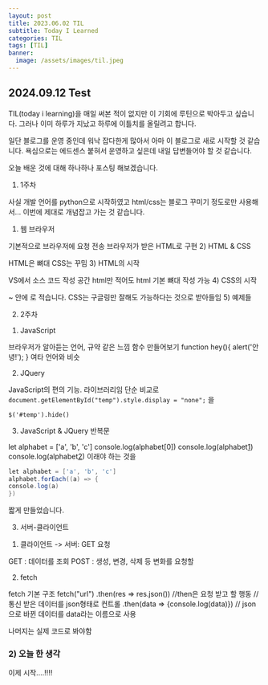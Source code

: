 ```yaml
---
layout: post
title: 2023.06.02 TIL
subtitle: Today I Learned
categories: TIL
tags: [TIL]
banner:
  image: /assets/images/til.jpeg
---
```


## 2024.09.12 Test

TIL(today i learning)을 매일 써본 적이 없지만 이 기회에 루틴으로 박아두고 싶습니다. 그러나 이미 하루가 지났고 하루에 이틀치를 올릴려고 합니다.



일단 블로그를 운영 중인데 워낙 잡다한게 많아서 아마 이 블로그로 새로 시작할 것 같습니다. 욕심으로는 에드센스 붙혀서 운영하고 싶은데 내일 답변들어야 할 것 같습니다.



오늘 배운 것에 대해 하나하나 포스팅 해보겠습니다.


1. 1주차


사실 개발 언어를 python으로 시작하였고 html/css는 블로그 꾸미기 정도로만 사용해서... 이번에 제대로 개념잡고 가는 것 같습니다.



1) 웹 브라우저

기본적으로 브라우저에 요청 전송
브라우저가 받은 HTML로 구현
2) HTML & CSS

HTML은 뼈대
CSS는 꾸밈
3) HTML의 시작

VS에서 소스 코드 작성 공간 html만 적어도 html 기본 뼈대 작성 가능
4) CSS의 시작

<head> ~ </head> 안에 <style> ~ </style> 로 적습니다.
CSS는 구글링만 잘해도 가능하다는 것으로 받아들임
5) 예제들






2. 2주차


1) JavaScript

브라우저가 알아듣는 언어, 규약 같은 느낌
함수 만들어보기
function hey(){
alert('안녕!');
}
여타 언어와 비슷



2) JQuery

JavaScript의 편의 기능. 라이브러리임
단순 비교로
`document.getElementById("temp").style.display = "none";`
을

`$('#temp').hide()`


3) JavaScript & JQuery 반복문

let alphabet = ['a', 'b', 'c']
console.log(alphabet[0])
console.log(alphabet[1])
console.log(alphabet[2])
이래야 하는 것을
```java
let alphabet = ['a', 'b', 'c']
alphabet.forEach((a) => {
console.log(a)
})
```

짧게 만들었습니다.



3. 서버-클라이언트


1) 클라이언트 -> 서버: GET 요청

GET : 데이터를 조회
POST : 생성, 변경, 삭제 등 변화를 요청할


2) fetch

fetch 기본 구조
fetch("url")
.then(res => res.json())   //then은 요청 받고 할 행동 //통신 받은 데이터를 json형태로 컨트롤
.then(data => {console.log(data)}) // json으로 바뀐 데이터를 data라는 이름으로 사용


나머지는 실제 코드로 봐야함


### 2) 오늘 한 생각

이제 시작....!!!!

[1]: https://daringfireball.net/projects/markdown/
[2]: https://www.fileformat.info/info/unicode/char/2163/index.htm
[3]: https://www.markitdown.net/
[4]: https://daringfireball.net/projects/markdown/basics
[5]: https://daringfireball.net/projects/markdown/syntax
